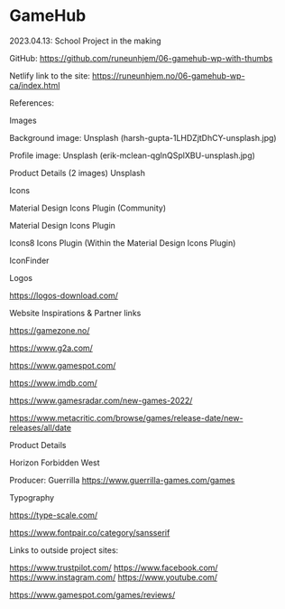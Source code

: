 # GameHub
2023.04.13:
School Project in the making

GitHub:
https://github.com/runeunhjem/06-gamehub-wp-with-thumbs

Netlify link to the site:
https://runeunhjem.no/06-gamehub-wp-ca/index.html

References:

Images

Background image:
Unsplash (harsh-gupta-1LHDZjtDhCY-unsplash.jpg)

Profile image:
Unsplash (erik-mclean-qgInQSplXBU-unsplash.jpg)

Product Details (2 images)
Unsplash


Icons

Material Design Icons Plugin (Community)

Material Design Icons Plugin

Icons8 Icons Plugin (Within the Material Design Icons Plugin)

IconFinder



Logos

https://logos-download.com/



Website Inspirations & Partner links

https://gamezone.no/

https://www.g2a.com/

https://www.gamespot.com/

https://www.imdb.com/

https://www.gamesradar.com/new-games-2022/

https://www.metacritic.com/browse/games/release-date/new-releases/all/date



Product Details

Horizon Forbidden West

Producer: Guerrilla
https://www.guerrilla-games.com/games



Typography

https://type-scale.com/

https://www.fontpair.co/category/sansserif


Links to outside project sites:

https://www.trustpilot.com/
https://www.facebook.com/
https://www.instagram.com/
https://www.youtube.com/

https://www.gamespot.com/games/reviews/



